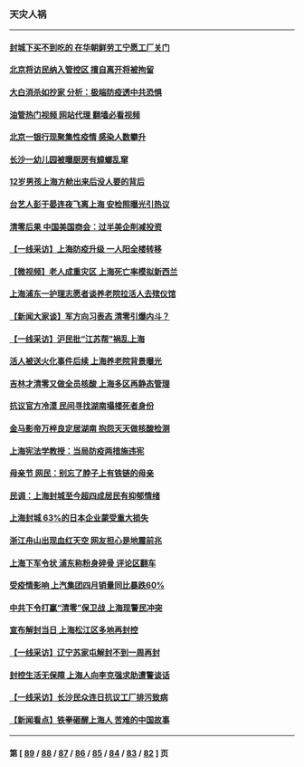 ### 天灾人祸
---
#### [封城下买不到吃的 在华朝鲜劳工宁愿工厂关门](../../pages/ncid280/n13732368.md?05110445) 
#### [北京将访民纳入管控区 擅自离开将被拘留](../../pages/ncid280/n13732205.md?05110445) 
#### [大白消杀如抄家 分析：极端防疫透中共恐惧](../../pages/ncid280/n13732034.md?05110445) 
#### [油管热门视频 网站代理 翻墙必看视频](http://209.222.30.114:81/youtube.html?05110445)
#### [北京一银行现聚集性疫情 感染人数攀升](../../pages/ncid280/n13731998.md?05110445) 
#### [长沙一幼儿园被曝厨房有蟑螂乱窜](../../pages/ncid280/n13731916.md?05110445) 
#### [12岁男孩上海方舱出来后没人要的背后](../../pages/ncid280/n13731879.md?05110445) 
#### [台艺人彭于晏连夜飞离上海 安检照曝光引热议](../../pages/ncid280/n13731555.md?05110445) 
#### [清零后果 中国美国商会：过半美企削减投资](../../pages/ncid280/n13731358.md?05110445) 
#### [【一线采访】上海防疫升级 一人阳全楼转移](../../pages/ncid280/n13731443.md?05110445) 
#### [【微视频】老人成重灾区 上海死亡率模拟新西兰](../../pages/ncid280/n13731402.md?05110445) 
#### [上海浦东一护理志愿者谈养老院拉活人去殡仪馆](../../pages/ncid280/n13731427.md?05110445) 
#### [【新闻大家谈】军方向习表态 清零引爆内斗？](../../pages/ncid280/n13731268.md?05110445) 
#### [【一线采访】沪民批“江苏帮”祸乱上海](../../pages/ncid280/n13731242.md?05110445) 
#### [活人被送火化事件后续 上海养老院背景曝光](../../pages/ncid280/n13731157.md?05110445) 
#### [吉林才清零又做全员核酸 上海多区再静态管理](../../pages/ncid280/n13731187.md?05110445) 
#### [抗议官方冷漠 民间寻找湖南塌楼死者身份](../../pages/ncid280/n13730801.md?05110445) 
#### [金马影帝万梓良定居湖南 抱怨天天做核酸检测](../../pages/ncid280/n13730589.md?05110445) 
#### [上海宪法学教授：当局防疫两措施违宪](../../pages/ncid280/n13730561.md?05110445) 
#### [母亲节 网民：别忘了脖子上有铁链的母亲](../../pages/ncid280/n13730439.md?05110445) 
#### [民调：上海封城至今超四成居民有抑郁情绪](../../pages/ncid280/n13730381.md?05110445) 
#### [上海封城 63%的日本企业蒙受重大损失](../../pages/ncid280/n13730353.md?05110445) 
#### [浙江舟山出现血红天空 网友担心是地震前兆](../../pages/ncid280/n13730103.md?05110445) 
#### [上海下军令状 浦东称粉身碎骨 评论区翻车](../../pages/ncid280/n13729974.md?05110445) 
#### [受疫情影响 上汽集团四月销量同比暴跌60%](../../pages/ncid280/n13729765.md?05110445) 
#### [中共下令打赢“清零”保卫战 上海现警民冲突](../../pages/ncid280/n13729726.md?05110445) 
#### [宣布解封当日 上海松江区多地再封控](../../pages/ncid280/n13729650.md?05110445) 
#### [【一线采访】辽宁苏家屯解封不到一周再封](../../pages/ncid280/n13729625.md?05110445) 
#### [封控生活无保障 上海人向李克强求助遭警谈话](../../pages/ncid280/n13729548.md?05110445) 
#### [【一线采访】长沙民众连日抗议工厂排污致病](../../pages/ncid280/n13729392.md?05110445) 
#### [【新闻看点】铁拳砸醒上海人 苦难的中国故事](../../pages/ncid280/n13729051.md?05110445) 

---
#### 第 [ [89](./89.md?05110445) / [88](./88.md?05110445) / [87](./87.md?05110445) / [86](./86.md?05110445) / [85](./85.md?05110445) / [84](./84.md?05110445) / [83](./83.md?05110445) / [82](./82.md?05110445) ] 页
